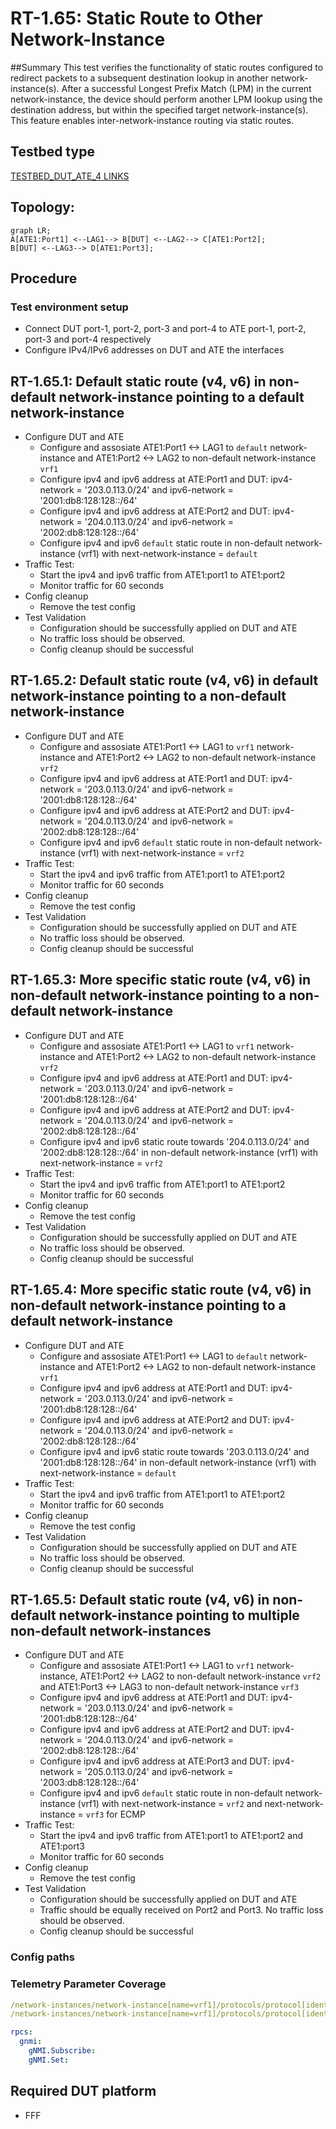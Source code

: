 # RT-1.65: Static Route to Other Network-Instance

##Summary
This test verifies the functionality of static routes configured to redirect packets to a subsequent destination lookup in another network-instance(s). 
After a successful Longest Prefix Match (LPM) in the current network-instance, the device should perform another LPM lookup using the destination address, but within the specified target network-instance(s). 
This feature enables inter-network-instance routing via static routes.

## Testbed type
[TESTBED_DUT_ATE_4 LINKS](https://github.com/openconfig/featureprofiles/blob/main/topologies/atedut_4.testbed)

## Topology:

```mermaid
graph LR; 
A[ATE1:Port1] <--LAG1--> B[DUT] <--LAG2--> C[ATE1:Port2];
B[DUT] <--LAG3--> D[ATE1:Port3];
```

## Procedure

### Test environment setup
 * Connect DUT port-1, port-2, port-3 and port-4 to ATE port-1, port-2, port-3 and port-4 respectively
 * Configure IPv4/IPv6 addresses on DUT and ATE the interfaces

## RT-1.65.1: Default static route (v4, v6) in non-default network-instance pointing to a default network-instance
* Configure DUT and ATE
  - Configure and assosiate ATE1:Port1 <-> LAG1 to `default` network-instance and ATE1:Port2 <-> LAG2 to non-default network-instance `vrf1`
  - Configure ipv4 and ipv6 address at ATE:Port1 and DUT: ipv4-network = '203.0.113.0/24' and ipv6-network = '2001:db8:128:128::/64'
  - Configure ipv4 and ipv6 address at ATE:Port2 and DUT: ipv4-network = '204.0.113.0/24' and ipv6-network = '2002:db8:128:128::/64'
  - Configure ipv4 and ipv6 `default` static route in non-default network-instance (vrf1) with next-network-instance = `default`
* Traffic Test:
  - Start the ipv4 and ipv6 traffic from ATE1:port1 to ATE1:port2
  - Monitor traffic for 60 seconds
* Config cleanup
  - Remove the test config
* Test Validation
  - Configuration should be successfully applied on DUT and ATE
  - No traffic loss should be observed.
  - Config cleanup should be successful

## RT-1.65.2: Default static route (v4, v6) in default network-instance pointing to a non-default network-instance
* Configure DUT and ATE
  - Configure and assosiate ATE1:Port1 <-> LAG1 to `vrf1` network-instance and ATE1:Port2 <-> LAG2 to non-default network-instance `vrf2`
  - Configure ipv4 and ipv6 address at ATE:Port1 and DUT: ipv4-network = '203.0.113.0/24' and ipv6-network = '2001:db8:128:128::/64'
  - Configure ipv4 and ipv6 address at ATE:Port2 and DUT: ipv4-network = '204.0.113.0/24' and ipv6-network = '2002:db8:128:128::/64'
  - Configure ipv4 and ipv6 `default` static route in non-default network-instance (vrf1) with next-network-instance = `vrf2`
* Traffic Test:
  - Start the ipv4 and ipv6 traffic from ATE1:port1 to ATE1:port2
  - Monitor traffic for 60 seconds
* Config cleanup
  - Remove the test config
* Test Validation
  - Configuration should be successfully applied on DUT and ATE
  - No traffic loss should be observed.
  - Config cleanup should be successful

## RT-1.65.3: More specific static route (v4, v6) in non-default network-instance pointing to a non-default network-instance
* Configure DUT and ATE
  - Configure and assosiate ATE1:Port1 <-> LAG1 to `vrf1` network-instance and ATE1:Port2 <-> LAG2 to non-default network-instance `vrf2`
  - Configure ipv4 and ipv6 address at ATE:Port1 and DUT: ipv4-network = '203.0.113.0/24' and ipv6-network = '2001:db8:128:128::/64'
  - Configure ipv4 and ipv6 address at ATE:Port2 and DUT: ipv4-network = '204.0.113.0/24' and ipv6-network = '2002:db8:128:128::/64'
  - Configure ipv4 and ipv6 static route towards '204.0.113.0/24' and '2002:db8:128:128::/64' in non-default network-instance (vrf1) with next-network-instance = `vrf2`
* Traffic Test:
  - Start the ipv4 and ipv6 traffic from ATE1:port1 to ATE1:port2
  - Monitor traffic for 60 seconds
* Config cleanup
  - Remove the test config
* Test Validation
  - Configuration should be successfully applied on DUT and ATE
  - No traffic loss should be observed.
  - Config cleanup should be successful

## RT-1.65.4: More specific static route (v4, v6) in non-default network-instance pointing to a default network-instance
* Configure DUT and ATE
  - Configure and assosiate ATE1:Port1 <-> LAG1 to `default` network-instance and ATE1:Port2 <-> LAG2 to non-default network-instance `vrf1`
  - Configure ipv4 and ipv6 address at ATE:Port1 and DUT: ipv4-network = '203.0.113.0/24' and ipv6-network = '2001:db8:128:128::/64'
  - Configure ipv4 and ipv6 address at ATE:Port2 and DUT: ipv4-network = '204.0.113.0/24' and ipv6-network = '2002:db8:128:128::/64'
  - Configure ipv4 and ipv6 static route towards '203.0.113.0/24' and '2001:db8:128:128::/64' in non-default network-instance (vrf1) with next-network-instance = `default`
* Traffic Test:
  - Start the ipv4 and ipv6 traffic from ATE1:port1 to ATE1:port2
  - Monitor traffic for 60 seconds
* Config cleanup
  - Remove the test config
* Test Validation
  - Configuration should be successfully applied on DUT and ATE
  - No traffic loss should be observed.
  - Config cleanup should be successful

## RT-1.65.5: Default static route (v4, v6) in non-default network-instance pointing to multiple non-default network-instances
* Configure DUT and ATE
  - Configure and assosiate ATE1:Port1 <-> LAG1 to `vrf1` network-instance, ATE1:Port2 <-> LAG2 to non-default network-instance `vrf2` and ATE1:Port3 <-> LAG3 to non-default network-instance `vrf3`
  - Configure ipv4 and ipv6 address at ATE:Port1 and DUT: ipv4-network = '203.0.113.0/24' and ipv6-network = '2001:db8:128:128::/64'
  - Configure ipv4 and ipv6 address at ATE:Port2 and DUT: ipv4-network = '204.0.113.0/24' and ipv6-network = '2002:db8:128:128::/64'
  - Configure ipv4 and ipv6 address at ATE:Port3 and DUT: ipv4-network = '205.0.113.0/24' and ipv6-network = '2003:db8:128:128::/64'
  - Configure ipv4 and ipv6 `default` static route in non-default network-instance (vrf1) with next-network-instance = `vrf2` and next-network-instance = `vrf3` for ECMP
* Traffic Test:
  - Start the ipv4 and ipv6 traffic from ATE1:port1 to ATE1:port2 and ATE1:port3
  - Monitor traffic for 60 seconds
* Config cleanup
  - Remove the test config
* Test Validation
  - Configuration should be successfully applied on DUT and ATE
  - Traffic should be equally received on Port2 and Port3. No traffic loss should be observed.
  - Config cleanup should be successful

### Config paths

### Telemetry Parameter Coverage
```yaml
/network-instances/network-instance[name=vrf1]/protocols/protocol[identifier=STATIC][name=STATIC]/static-routes/static[prefix=0.0.0.0/0]/next-hops/next-hop[index=0]/config/next-network-instance[name=default]
/network-instances/network-instance[name=vrf1]/protocols/protocol[identifier=STATIC][name=STATIC]/static-routes/static[prefix=0::0/0]/next-hops/next-hop[index=0]/config/next-network-instance[name=default]

rpcs:
  gnmi:
    gNMI.Subscribe:
    gNMI.Set:
``` 
## Required DUT platform
*   FFF

